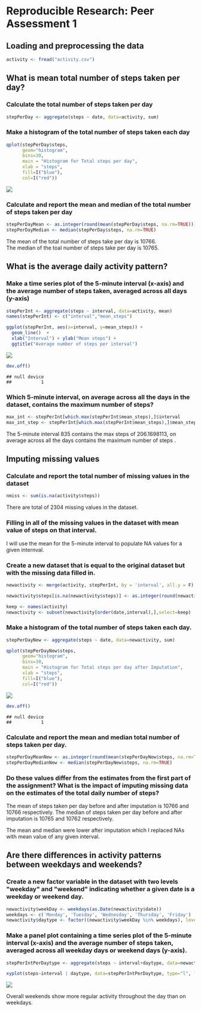 # Reproducible Research: Peer Assessment 1


## Loading and preprocessing the data

```r
activity <- fread("activity.csv")
```

## What is mean total number of steps taken per day?

### Calculate the total number of steps taken per day

```r
stepPerDay <- aggregate(steps ~ date, data=activity, sum)
```
### Make a histogram of the total number of steps taken each day

```r
qplot(stepPerDay$steps,
      geom="histogram",
      bins=30,  
      main = "Histogram for Total steps per day", 
      xlab = "steps",  
      fill=I("blue"), 
      col=I("red"))
```

![](figure-html/unnamed-chunk-4-1.png)<!-- -->

### Calculate and report the mean and median of the total number of steps taken per day

```r
stepPerDayMean <- as.integer(round(mean(stepPerDay$steps, na.rm=TRUE)))
stepPerDayMedian <- median(stepPerDay$steps, na.rm=TRUE)
```
The mean of the total number of steps take per day is 10766.  
The median of the toal number of steps take per day is 10765.

## What is the average daily activity pattern?  

### Make a time series plot of the 5-minute interval (x-axis) and the average number of steps taken, averaged across all days (y-axis)  

```r
stepPerInt <- aggregate(steps ~ interval, data=activity, mean)
names(stepPerInt) <- c("interval","mean_steps")

ggplot(stepPerInt, aes(x=interval, y=mean_steps)) + 
  geom_line()  + 
  xlab("Interval") + ylab("Mean steps") + 
  ggtitle("Average number of steps per interval")
```

![](figure-html/unnamed-chunk-6-1.png)<!-- -->

```r
dev.off()
```

```
## null device 
##           1
```
### Which 5-minute interval, on average across all the days in the dataset, contains the maximum number of steps?

```r
max_int <- stepPerInt[which.max(stepPerInt$mean_steps),]$interval
max_int_step <- stepPerInt[which.max(stepPerInt$mean_steps),]$mean_steps
```
The 5-minute interval 835 contains the max steps of 206.1698113, on average across all the days contains the maximum number of steps . 

## Imputing missing values

### Calculate and report the total number of missing values in the dataset

```r
nmiss <- sum(is.na(activity$steps)) 
```
There are total of 2304 missing values in the dataset.  

### Filling in all of the missing values in the dataset with mean value of steps on that interval. 
 
I will use the mean for the 5-minute interval to populate NA values for a given internval.

### Create a new dataset that is equal to the original dataset but with the missing data filled in.

```r
newactivity <- merge(activity, stepPerInt, by = 'interval', all.y = F)

newactivity$steps[is.na(newactivity$steps)] <- as.integer(round(newactivity$mean_steps[is.na(newactivity$steps)]))

keep <- names(activity)
newactivity <- subset(newactivity[order(date,interval),],select=keep)
```

### Make a histogram of the total number of steps taken each day. 

```r
stepPerDayNew <- aggregate(steps ~ date, data=newactivity, sum)

qplot(stepPerDayNew$steps,
      geom="histogram",
      bins=30,  
      main = "Histogram for Total steps per day after Imputation", 
      xlab = "steps",  
      fill=I("blue"), 
      col=I("red"))
```

![](figure-html/unnamed-chunk-10-1.png)<!-- -->

```r
dev.off()
```

```
## null device 
##           1
```
### Calculate and report the mean and median total number of steps taken per day. 

```r
stepPerDayMeanNew <- as.integer(round(mean(stepPerDayNew$steps, na.rm=TRUE)))
stepPerDayMedianNew <- median(stepPerDayNew$steps, na.rm=TRUE)
```

### Do these values differ from the estimates from the first part of the assignment? What is the impact of imputing missing data on the estimates of the total daily number of steps? 

The mean of steps taken per day before and after imputation is 10766 and 10766 respectively. The median of steps taken per day before and after imputation is 10765 and 10762 respectively. 

The mean and median were lower after imputation which I replaced NAs with mean value of any given interval. 

## Are there differences in activity patterns between weekdays and weekends?

### Create a new factor variable in the dataset with two levels "weekday" and "weekend" indicating whether a given date is a weekday or weekend day.

```r
newactivity$weekDay <- weekdays(as.Date(newactivity$date))
weekdays <- c('Monday', 'Tuesday', 'Wednesday', 'Thursday', 'Friday')
newactivity$daytype <- factor((newactivity$weekDay %in% weekdays), levels=c(FALSE, TRUE), labels=c('weekend','weekday'))
```
### Make a panel plot containing a time series plot of the 5-minute interval (x-axis) and the average number of steps taken, averaged across all weekday days or weekend days (y-axis). 


```r
stepPerIntPerDaytype <- aggregate(steps ~ interval+daytype, data=newactivity, mean)

xyplot(steps~interval | daytype, data=stepPerIntPerDaytype, type="l", layout=c(1,2))
```

![](figure-html/unnamed-chunk-13-1.png)<!-- -->

Overall weekends show more regular activity throughout the day than on weekdays.

